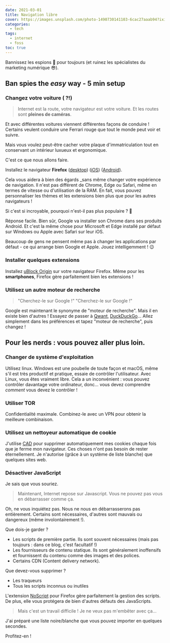 ```yaml
---
date: 2021-03-01
title: Navigation libre
cover: https://images.unsplash.com/photo-1490730141103-6cac27aaab94?ixid=MXwxMjA3fDB8MHxwaG90by1wYWdlfHx8fGVufDB8fHw%3D&ixlib=rb-1.2.1&auto=format&fit=crop&w=2100&q=80
categories:
  - tech
tags:
  - internet
  - foss
toc: true
---
```


Bannissez les espions 👀 pour toujours (et ruinez les spécialistes du marketing numérique 😎).

## Ban spies the _easy_ way - 5 min setup

### Changez votre voiture ( ?!)

> Internet est la route, votre navigateur est votre voiture.
> Et les routes sont **pleines de caméras**.

Et avec différentes voitures viennent différentes façons de conduire ! Certains veulent conduire une Ferrari rouge que tout le monde peut voir et suivre.

Mais vous voulez peut-être cacher votre plaque d'immatriculation tout en conservant un intérieur luxueux et ergonomique.

C'est ce que nous allons faire.

Installez le navigateur **Firefox** ([desktop](https://www.mozilla.org/fr/firefox/new/)) ([iOS](https://apps.apple.com/fr/app/navigateur-web-firefox/id989804926)) ([Android](https://play.google.com/store/apps/details?id=org.mozilla.firefox)).

Cela vous aidera à bien des égards _sans même changer votre expérience de navigation. Il n'est pas différent de Chrome, Edge ou Safari, même en termes de vitesse ou d'utilisation de la RAM. En fait, vous pouvez personnaliser les thèmes et les extensions bien plus que pour les autres navigateurs !

Si c'est si incroyable, pourquoi n'est-il pas plus populaire ? 🤔

Réponse facile. Bien sûr, Google va installer son Chrome dans ses produits Android. Et c'est la même chose pour Microsoft et Edge installé par défaut sur Windows ou Apple avec Safari sur leur iOS.

Beaucoup de gens ne pensent même pas à changer les applications par défaut - ce qui arrange bien Google et Apple. Jouez intelligemment ! 😉

### Installer quelques extensions

Installez [uBlock Origin](https://addons.mozilla.org/en-US/firefox/addon/ublock-origin/) sur votre navigateur Firefox. Même pour les **smartphones**, Firefox gère parfaitement bien les extensions !

### Utilisez un autre moteur de recherche

> "Cherchez-le sur Google !" "Cherchez-le sur Google !"

Google est maintenant le synonyme de "moteur de recherche". Mais il en existe bien d'autres ! Essayez de passer à [Qwant](https://www.qwant.com/), [DuckDuckGo](https://duckduckgo.com/)... Allez simplement dans les préférences et tapez "moteur de recherche", puis changez !

## Pour les nerds : vous pouvez aller plus loin.

### Changer de système d'exploitation

Utilisez linux. Windows est une poubelle de toute façon et macOS, même s'il est très productif et pratique, essaie de contrôler l'utilisateur. Avec Linux, vous êtes vraiment libre. Cela a un inconvénient : vous pouvez contrôler davantage votre ordinateur, donc... vous devez comprendre _comment_ vous devez le contrôler !

### Utiliser TOR

Confidentialité maximale. Combinez-le avec un VPN pour obtenir la meilleure combinaison.

### Utilisez un nettoyeur automatique de cookie

J'utilise [CAD](https://addons.mozilla.org/fr/firefox/addon/cookie-autodelete/) pour supprimer automatiquement mes cookies chaque fois que je ferme mon navigateur. Ces choses n'ont pas besoin de rester éternellement. Je n'autorise (grâce à un système de liste blanche) que quelques sites web.

### Désactiver JavaScript

Je sais que vous souriez.

> Maintenant, Internet repose sur Javascript. Vous ne pouvez pas vous en débarrasser comme ça.

Oh, ne vous inquiétez pas. Nous ne nous en débarrasserons pas entièrement. Certains sont nécessaires, d'autres sont mauvais ou dangereux (même involontairement !).

Que dois-je garder ?

- Les scripts de première partie. Ils sont souvent nécessaires (mais pas toujours : dans ce blog, c'est facultatif !)
- Les fournisseurs de contenu statique. Ils sont généralement inoffensifs et fournissent du contenu comme des images et des polices.
- Certains CDN (Content delivery network).

Que devez-vous supprimer ?

- Les traqueurs
- Tous les scripts inconnus ou inutiles

L'extension [NoScript](https://addons.mozilla.org/fr/firefox/addon/noscript/) pour Firefox gère parfaitement la gestion des scripts. De plus, elle vous protégera de bien d'autres défauts des JavaScripts.

> Mais c'est un travail difficile ! Je ne veux pas m'embêter avec ça...

J'ai préparé une liste noire/blanche que vous pouvez importer en quelques secondes.

Profitez-en !
